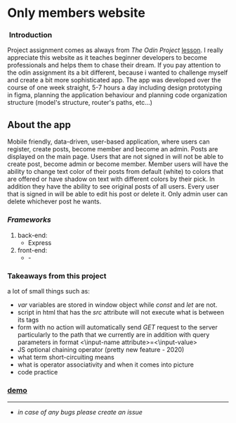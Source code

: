 # Only members website

###  __Introduction__
Project assignment comes as always from _The Odin Project_ <a href="https://www.theodinproject.com/courses/nodejs/lessons/members-only#assignment" target="_blank">lesson</a>. I really appreciate this website as it teaches beginner developers to become professionals and helps them to chase their dream. If you pay attention to the odin assignment its a bit different, because i wanted to challenge myself and create a bit more sophisticated app. The app was developed over the course of one week straight, 5-7 hours a day including design prototyping in figma, planning the application behaviour and planning code organization structure (model's structure, router's paths,  etc...)

## __About the app__
Mobile friendly, data-driven, user-based application, where users can register, create posts, become member and become an admin. Posts are displayed on the main page. Users that are not signed in will not be able to create post, become admin or become member. Member users will have the ability to change text color of their posts from default (white) to colors that are offered or have shadow on text with different colors by their pick. In addition they have the ability to see original posts of all users. Every user that is signed in will be able to edit his post or delete it. Only admin user can delete whichever post he wants.


### _Frameworks_
1. back-end:
   - Express
2. front-end:
   - \-

### Takeaways from this project
a lot of small things such as:
- _var_ variables are stored in window object while _const_ and _let_ are not.
- script in html that has the _src_ attribute will not execute what is between its tags
- form with no action will automatically send _GET_ request to the server particularly to the path that we currently are in addition with query parameters in format <\input-name attribute>=<\input-value>
- JS optional chaining operator (pretty new feature - 2020)
- what term short-circuiting means
- what is operator associativity and when it comes into picture
- code practice

### [demo](https://heno-only-members.herokuapp.com/)

<hr>

- _in case of any bugs please create an issue_
